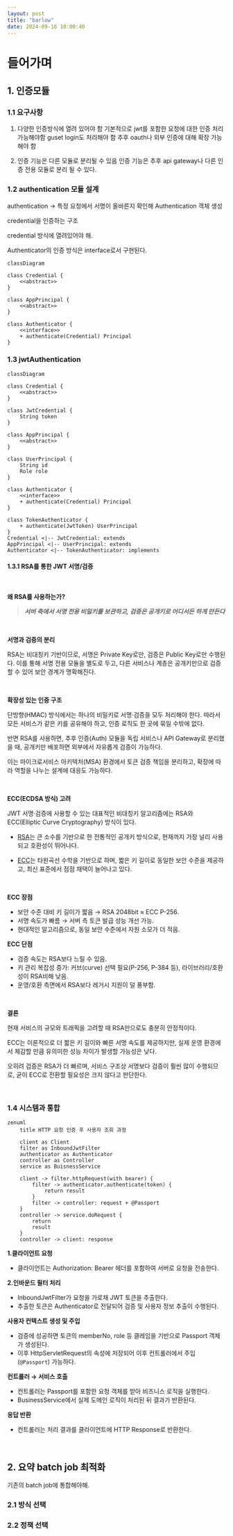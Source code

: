 ```yaml
---
layout: post
title: "barlow"
date: 2024-09-16 10:00:40
---
```


# 들어가며

## 1. 인증모듈

### 1.1 요구사항

1. 다양한 인증방식에 열려 있어야 함
기본적으로 jwt를 포함한 요청에 대한 인증 처리 가능해야함
guset login도 처리해야 함
추후 oauth나 외부 인증에 대해 확장 가능해야 함

2. 인증 기능은 다른 모듈로 분리될 수 있음
인증 기능은 추후 api gateway나 다른 인증 전용 모듈로 분리 될 수 있다. 


### 1.2 authentication 모듈 설계

authentication -> 특정 요청에서 서명이 올바른지 확인해
Authentication 객체 생성

credential을 인증하는 구조

credential 방식에 열려있어야 해.

Authenticator의 인증 방식은 interface로서 구현된다.

```mermaid
classDiagram

class Credential {
    <<abstract>>
}

class AppPrincipal {
    <<abstract>>
}

class Authenticator {
    <<interface>>
    + authenticate(Credential) Principal
}
```

### 1.3 jwtAuthentication

```mermaid
classDiagram

class Credential {
    <<abstract>>
}

class JwtCredential {
    String token
}

class AppPrincipal {
    <<abstract>>
}

class UserPrincipal {
    String id
    Role role
}

class Authenticator {
    <<interface>>
    + authenticate(Credential) Principal
}

class TokenAuthenticator {
    + authenticate(JwtToken) UserPrincipal
}
Credential <|-- JwtCredential: extends
AppPrincipal <|-- UserPrincipal: extends
Authenticator <|-- TokenAuthenticator: implements
```

#### 1.3.1 RSA를 통한 JWT 서명/검증 

<br>

**왜 RSA를 사용하는가?**

>**_서버 측에서 서명 전용 비밀키를 보관하고, 검증은 공개키로 어디서든 하게 만든다_**

<br>

**서명과 검증의 분리**

RSA는 비대칭키 기반이므로, 서명은 Private Key로만, 검증은 Public Key로만 수행된다.
이를 통해 서명 전용 모듈을 별도로 두고, 다른 서비스나 계층은 공개키만으로 검증할 수 있어 보안 경계가 명확해진다.

<br>

**확장성 있는 인증 구조**

단방향(HMAC) 방식에서는 하나의 비밀키로 서명·검증을 모두 처리해야 한다. 따라서 모든 서비스가 같은 키를 공유해야 하고, 인증 로직도 한 곳에 묶일 수밖에 없다.

반면 RSA를 사용하면, 추후 인증(Auth) 모듈을 독립 서비스나 API Gateway로 분리했을 때, 공개키만 배포하면 외부에서 자유롭게 검증이 가능하다.

이는 마이크로서비스 아키텍처(MSA) 환경에서 토큰 검증 책임을 분리하고, 확장에 따라 역할을 나누는 설계에 대응도 가능하다.

<br>

**ECC(ECDSA 방식) 고려**

JWT 서명·검증에 사용할 수 있는 대표적인 비대칭키 알고리즘에는 RSA와 ECC(Elliptic Curve Cryptography) 방식이 있다.

- [RSA](https://ko.wikipedia.org/wiki/RSA_%EC%95%94%ED%98%B8)는 큰 소수를 기반으로 한 전통적인 공개키 방식으로, 현재까지 가장 널리 사용되고 호환성이 뛰어나다.

- [ECC](https://ko.wikipedia.org/wiki/%ED%83%80%EC%9B%90%EA%B3%A1%EC%84%A0_%EC%95%94%ED%98%B8)는 타원곡선 수학을 기반으로 하며, 짧은 키 길이로 동일한 보안 수준을 제공하고, 최신 표준에서 점점 채택이 늘어나고 있다.

<br>

**ECC 장점**
- 보안 수준 대비 키 길이가 짧음 → RSA 2048bit ≈ ECC P-256.
- 서명 속도가 빠름 → 서버 측 토큰 발급 성능 개선 가능.
- 현대적인 알고리즘으로, 동일 보안 수준에서 자원 소모가 더 적음.

**ECC 단점**
- 검증 속도는 RSA보다 느릴 수 있음.
- 키 관리 복잡성 증가: 커브(curve) 선택 필요(P-256, P-384 등), 라이브러리/호환성이 RSA비해 낮음.
- 운영/호환 측면에서 RSA보다 레거시 지원이 덜 풍부함.

<br>

**결론**

현재 서비스의 규모와 트래픽을 고려할 때 RSA만으로도 충분히 안정적이다.

ECC는 이론적으로 더 짧은 키 길이와 빠른 서명 속도를 제공하지만, 실제 운영 환경에서 체감할 만큼 유의미한 성능 차이가 발생할 가능성은 낮다.

오히려 검증은 RSA가 더 빠르며, 서비스 구조상 서명보다 검증이 훨씬 많이 수행되므로, 굳이 ECC로 전환할 필요성은 크지 않다고 판단한다.

<br>

### 1.4 시스템과 통합

```mermaid
zenuml
    title HTTP 요청 인증 후 사용자 조회 과정

    client as Client
    filter as InboundJwtFilter
    authenticator as Authenticator
    controller as Controller
    service as BuisnessService

    client -> filter.httpRequest(with bearer) {
        filter -> authenticator.authenticate(token) {
            return result
        }
        filter -> controller: request + @Passport
    }
    controller -> service.doRequest {
        return 
        result
    }
    controller -> client: response
```

**1.클라이언트 요청**
- 클라이언트는 Authorization: Bearer <JWT> 헤더를 포함하여 서버로 요청을 전송한다.

**2.인바운드 필터 처리**
- InboundJwtFilter가 요청을 가로채 JWT 토큰을 추출한다.
- 추출한 토큰은 Authenticator로 전달되어 검증 및 사용자 정보 추출이 수행된다.

**사용자 컨텍스트 생성 및 주입**
- 검증에 성공하면 토큰의 memberNo, role 등 클레임을 기반으로 Passport 객체가 생성된다.
- 이후 HttpServletRequest의 속성에 저장되어 이후 컨트롤러에서 주입(`@Passport`) 가능하다.

**컨트롤러 → 서비스 호출**
- 컨트롤러는 Passport를 포함한 요청 객체를 받아 비즈니스 로직을 실행한다.
- BusinessService에서 실제 도메인 로직이 처리된 뒤 결과가 반환된다.


**응답 반환**

- 컨트롤러는 처리 결과를 클라이언트에 HTTP Response로 반환한다.

<br>

## 2. 요약 batch job 최적화

기존의 batch job에 통합해야해.


### 2.1 방식 선택

### 2.2 정책 선택

